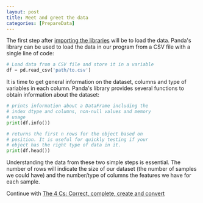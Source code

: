 ```yaml
---
layout: post
title: Meet and greet the data
categories: [PrepareData]
---
```


The first step after [importing the libraries](/importing-libraries/) will be to load the data. Panda's library can be used to load the data in our program from a CSV file with a single line of code:

```python
# Load data from a CSV file and store it in a variable
df = pd.read_csv('path/to.csv')
```

It is time to get general information on the dataset, columns and type of variables in each column. Panda's library provides several functions to obtain information about the dataset:

```python
# prints information about a DataFrame including the 
# index dtype and columns, non-null values and memory 
# usage
print(df.info())

# returns the first n rows for the object based on 
# position. It is useful for quickly testing if your
# object has the right type of data in it.
print(df.head())
```

Understanding the data from these two simple steps is essential. The number of rows will indicate the size of our dataset (the number of samples we could have) and the number/type of columns the features we have for each sample. 

Continue with [The 4 Cs: Correct, complete, create and convert](/the-4-cs/)